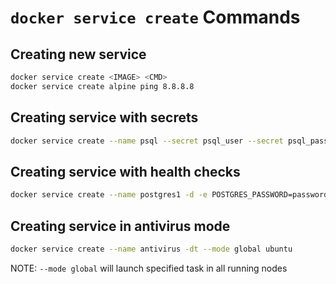 # `docker service create` Commands

## Creating new service

```bash
docker service create <IMAGE> <CMD>
docker service create alpine ping 8.8.8.8
```

## Creating service with secrets

```bash
docker service create --name psql --secret psql_user --secret psql_pass -e POSTGRES_PASSWORD_FILE=/run/secrets/psql_pass -e POSTGRES_USER_FILE=/run/secrets/psql_user postgres
```

## Creating service with health checks

```bash
docker service create --name postgres1 -d -e POSTGRES_PASSWORD=password --health-cmd="pg_isready -U postgres  || exit 1" postgres
```

## Creating service in antivirus mode

```bash
docker service create --name antivirus -dt --mode global ubuntu 
```

NOTE: `--mode global` will launch specified task in all running nodes
